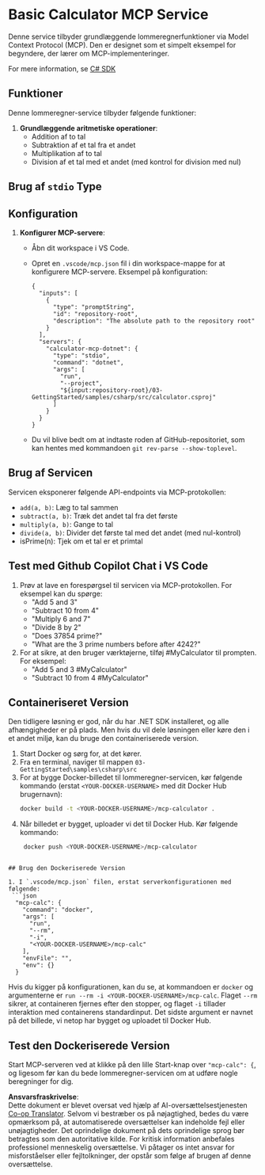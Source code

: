 <!--
CO_OP_TRANSLATOR_METADATA:
{
  "original_hash": "882aae00f1d3f007e20d03b883f44afa",
  "translation_date": "2025-07-13T22:16:49+00:00",
  "source_file": "03-GettingStarted/samples/csharp/README.md",
  "language_code": "da"
}
-->
# Basic Calculator MCP Service

Denne service tilbyder grundlæggende lommeregnerfunktioner via Model Context Protocol (MCP). Den er designet som et simpelt eksempel for begyndere, der lærer om MCP-implementeringer.

For mere information, se [C# SDK](https://github.com/modelcontextprotocol/csharp-sdk)

## Funktioner

Denne lommeregner-service tilbyder følgende funktioner:

1. **Grundlæggende aritmetiske operationer**:
   - Addition af to tal
   - Subtraktion af et tal fra et andet
   - Multiplikation af to tal
   - Division af et tal med et andet (med kontrol for division med nul)

## Brug af `stdio` Type

## Konfiguration

1. **Konfigurer MCP-servere**:
   - Åbn dit workspace i VS Code.
   - Opret en `.vscode/mcp.json` fil i din workspace-mappe for at konfigurere MCP-servere. Eksempel på konfiguration:

     ```jsonc
     {
       "inputs": [
         {
           "type": "promptString",
           "id": "repository-root",
           "description": "The absolute path to the repository root"
         }
       ],
       "servers": {
         "calculator-mcp-dotnet": {
           "type": "stdio",
           "command": "dotnet",
           "args": [
             "run",
             "--project",
             "${input:repository-root}/03-GettingStarted/samples/csharp/src/calculator.csproj"
           ]
         }
       }
     }
     ```

   - Du vil blive bedt om at indtaste roden af GitHub-repositoriet, som kan hentes med kommandoen `git rev-parse --show-toplevel`.

## Brug af Servicen

Servicen eksponerer følgende API-endpoints via MCP-protokollen:

- `add(a, b)`: Læg to tal sammen
- `subtract(a, b)`: Træk det andet tal fra det første
- `multiply(a, b)`: Gange to tal
- `divide(a, b)`: Divider det første tal med det andet (med nul-kontrol)
- isPrime(n): Tjek om et tal er et primtal

## Test med Github Copilot Chat i VS Code

1. Prøv at lave en forespørgsel til servicen via MCP-protokollen. For eksempel kan du spørge:
   - "Add 5 and 3"
   - "Subtract 10 from 4"
   - "Multiply 6 and 7"
   - "Divide 8 by 2"
   - "Does 37854 prime?"
   - "What are the 3 prime numbers before after 4242?"
2. For at sikre, at den bruger værktøjerne, tilføj #MyCalculator til prompten. For eksempel:
   - "Add 5 and 3 #MyCalculator"
   - "Subtract 10 from 4 #MyCalculator"

## Containeriseret Version

Den tidligere løsning er god, når du har .NET SDK installeret, og alle afhængigheder er på plads. Men hvis du vil dele løsningen eller køre den i et andet miljø, kan du bruge den containeriserede version.

1. Start Docker og sørg for, at det kører.
1. Fra en terminal, naviger til mappen `03-GettingStarted\samples\csharp\src`
1. For at bygge Docker-billedet til lommeregner-servicen, kør følgende kommando (erstat `<YOUR-DOCKER-USERNAME>` med dit Docker Hub brugernavn):
   ```bash
   docker build -t <YOUR-DOCKER-USERNAME>/mcp-calculator .
   ```
1. Når billedet er bygget, uploader vi det til Docker Hub. Kør følgende kommando:
   ```bash
    docker push <YOUR-DOCKER-USERNAME>/mcp-calculator
  ```

## Brug den Dockeriserede Version

1. I `.vscode/mcp.json` filen, erstat serverkonfigurationen med følgende:
   ```json
    "mcp-calc": {
      "command": "docker",
      "args": [
        "run",
        "--rm",
        "-i",
        "<YOUR-DOCKER-USERNAME>/mcp-calc"
      ],
      "envFile": "",
      "env": {}
    }
   ```
   Hvis du kigger på konfigurationen, kan du se, at kommandoen er `docker` og argumenterne er `run --rm -i <YOUR-DOCKER-USERNAME>/mcp-calc`. Flaget `--rm` sikrer, at containeren fjernes efter den stopper, og flaget `-i` tillader interaktion med containerens standardinput. Det sidste argument er navnet på det billede, vi netop har bygget og uploadet til Docker Hub.

## Test den Dockeriserede Version

Start MCP-serveren ved at klikke på den lille Start-knap over `"mcp-calc": {`, og ligesom før kan du bede lommeregner-servicen om at udføre nogle beregninger for dig.

**Ansvarsfraskrivelse**:  
Dette dokument er blevet oversat ved hjælp af AI-oversættelsestjenesten [Co-op Translator](https://github.com/Azure/co-op-translator). Selvom vi bestræber os på nøjagtighed, bedes du være opmærksom på, at automatiserede oversættelser kan indeholde fejl eller unøjagtigheder. Det oprindelige dokument på dets oprindelige sprog bør betragtes som den autoritative kilde. For kritisk information anbefales professionel menneskelig oversættelse. Vi påtager os intet ansvar for misforståelser eller fejltolkninger, der opstår som følge af brugen af denne oversættelse.